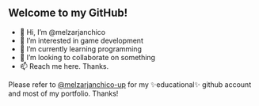 ## Welcome to my GitHub!

- 👋 Hi, I’m @melzarjanchico
- 👀 I’m interested in game development
- 🌱 I’m currently learning programming
- 💞️ I’m looking to collaborate on something
- 📫 Reach me here. Thanks.

Please refer to [@melzarjanchico-up](https://github.com/melzarjanchico-up) for my ✨educational✨ github account and most of my portfolio. Thanks!

<!---
melzarjanchico/melzarjanchico is a ✨ special ✨ repository because its `README.md` (this file) appears on your GitHub profile.
You can click the Preview link to take a look at your changes.
--->
